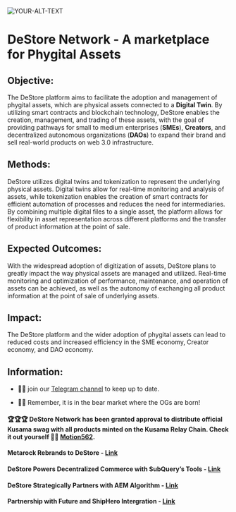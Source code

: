 <picture>
 <source media="(prefers-color-scheme: dark)" srcset=https://i.postimg.cc/ZRKjNZRR/Group-383-1.png>
 <source media="(prefers-color-scheme: light)" srcset="YOUR-LIGHTMODE-IMAGE">
 <img alt="YOUR-ALT-TEXT" src="YOUR-DEFAULT-IMAGE">
</picture>

# DeStore Network - **A marketplace for Phygital Assets**


## Objective: 

The DeStore platform aims to facilitate the adoption and management of phygital assets, which are physical assets connected to a **Digital Twin**. By utilizing smart contracts and blockchain technology, DeStore enables the creation, management, and trading of these assets, with the goal of providing pathways for small to medium enterprises (**SMEs**), **Creators**, and decentralized autonomous organizations (**DAOs**) to expand their brand and sell real-world products on web 3.0 infrastructure.


## Methods:

DeStore utilizes digital twins and tokenization to represent the underlying physical assets. Digital twins allow for real-time monitoring and analysis of assets, while tokenization enables the creation of smart contracts for efficient automation of processes and reduces the need for intermediaries. By combining multiple digital files to a single asset, the platform allows for flexibility in asset representation across different platforms and the transfer of product information at the point of sale.


## Expected Outcomes: 

With the widespread adoption of digitization of assets, DeStore plans to greatly impact the way physical assets are managed and utilized. Real-time monitoring and optimization of performance, maintenance, and operation of assets can be achieved, as well as the autonomy of exchanging all product information at the point of sale of underlying assets.


## Impact:

The DeStore platform and the wider adoption of phygital assets can lead to reduced costs and increased efficiency in the SME economy, Creator economy, and DAO economy. 


## Information: 

- 🙋‍♀️ join our [Telegram channel](https://t.me/DeStore_Network) to keep up to date.

- 🌈🧙 Remember, it is in the bear market where the OGs are born!

#### 🏆🏆🏆 DeStore Network has been granted approval to distribute official Kusama swag with all products minted on the Kusama Relay Chain. Check it out yourself 👀👀 [Motion562](https://kusama.polkassembly.io/motion/562).

#### Metarock Rebrands to DeStore - [Link](https://medium.com/@destore-network/metarock-rebrands-to-destore-e7d6628941bc)

#### DeStore Powers Decentralized Commerce with SubQuery’s Tools - [Link](https://medium.com/@destore-network/new-partnership-destore-powers-decentralized-commerce-with-subquerys-tools-2cddfe40ac82)

#### DeStore Strategically Partners with AEM Algorithm - [Link](https://medium.com/@destore-network/destore-strategically-partners-with-aem-algorithm-to-allow-10-million-small-to-medium-2ee1464d4f31)

#### Partnership with Future and ShipHero Intergration - [Link](https://medium.com/@destore-network/collaboration-announcement-5789708add38)
